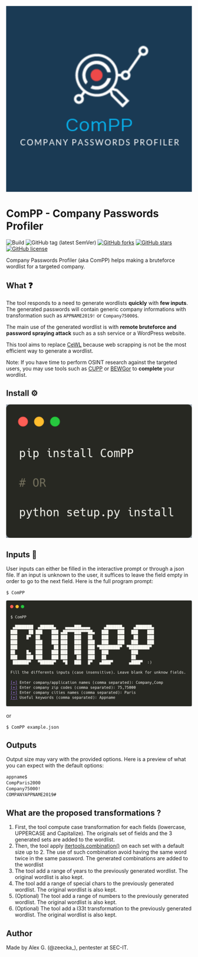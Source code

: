 <img src="static/logo.png" alt="compp" width="675px">

# ComPP - Company Passwords Profiler

![Build](https://img.shields.io/badge/Built%20with-Python3-Blue)
![GitHub tag (latest SemVer)](https://img.shields.io/github/tag/sec-it/compp)
[![GitHub forks](https://img.shields.io/github/forks/sec-it/compp)](https://github.com/sec-it/compp/network)
[![GitHub stars](https://img.shields.io/github/stars/sec-it/compp)](https://github.com/sec-it/compp/stargazers)
[![GitHub license](https://img.shields.io/github/license/sec-it/compp)](https://github.com/sec-it/compp/blob/master/LICENSE.txt)

Company Passwords Profiler (aka ComPP) helps making a bruteforce wordlist for a targeted company.

## What ❓

The tool responds to a need to generate wordlists **quickly** with **few inputs**. The generated passwords will contain generic company informations with transformation such as `APPNAME2019!` or `Company75000$`.

The main use of the generated wordlist is with **remote bruteforce and password spraying attack** such as a ssh service or a WordPress website.

This tool aims to replace [CeWL](https://github.com/digininja/CeWL) because web scrapping is not be the most efficient way to generate a wordlist.

Note: If you have time to perform OSINT research against the targeted users, you may use tools such as [CUPP](https://github.com/Mebus/cupp) or [BEWGor](https://github.com/berzerk0/BEWGor) to **complete** your wordlist.

## Install ⚙️

<img src="static/install.png" alt="Install" width="675px">

## Inputs 🔡

User inputs can either be filled in the interactive prompt or through a json file. If an input is unknown to the user, it suffices to leave the field empty in order to go to the next field. Here is the full program prompt:

```text
$ ComPP
```

<img src="static/compp.png" alt="Install" width="675px">

or

```text
$ ComPP example.json
```

## Outputs

Output size may vary with the provided options. Here is a preview of what you can expect with the default options:

```text
appname$
CompParis2000
Company75000!
COMPANYAPPNAME2019#
```

## What are the proposed transformations ?

1. First, the tool compute case transformation for each fields (lowercase, UPPERCASE and Capitalize). The originals set of fields and the 3 generated sets are added to the wordlist.
2. Then, the tool apply [itertools.combination()](https://docs.python.org/3/library/itertools.html#itertools.permutations) on each set with a default size up to 2. The use of such combination avoid having the same word twice in the same password. The generated combinations are added to the wordlist
3. The tool add a range of years to the previously generated wordlist. The original wordlist is also kept.
4. The tool add a range of special chars to the previously generated wordlist. The original wordlist is also kept.
5. (Optional) The tool add a range of numbers to the previously generated wordlist. The original wordlist is also kept.
6. (Optional) The tool add a l33t transformation to the previously generated wordlist. The original wordlist is also kept.

## Author

Made by Alex G. (@zeecka_), pentester at SEC-IT.